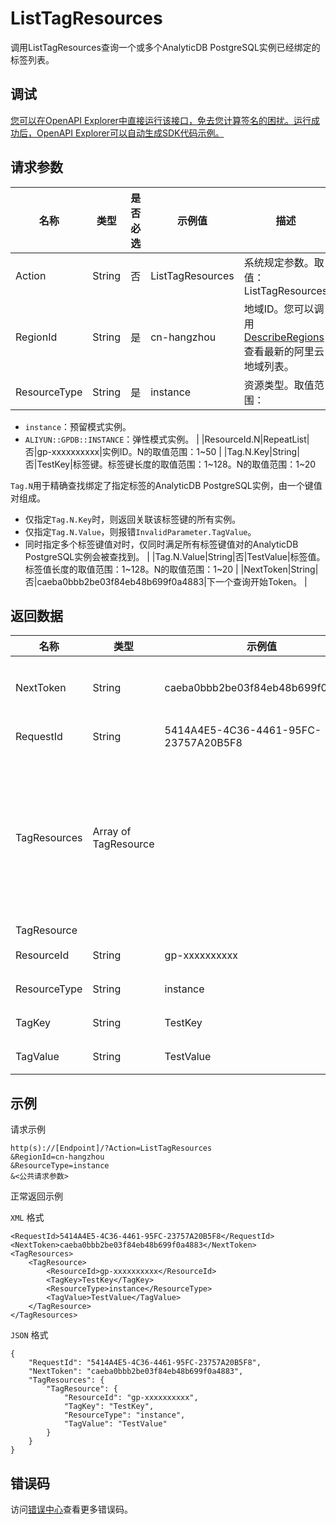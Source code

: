 # ListTagResources

调用ListTagResources查询一个或多个AnalyticDB PostgreSQL实例已经绑定的标签列表。

## 调试

[您可以在OpenAPI Explorer中直接运行该接口，免去您计算签名的困扰。运行成功后，OpenAPI Explorer可以自动生成SDK代码示例。](https://api.aliyun.com/#product=gpdb&api=ListTagResources&type=RPC&version=2016-05-03)

## 请求参数

|名称|类型|是否必选|示例值|描述|
|--|--|----|---|--|
|Action|String|否|ListTagResources|系统规定参数。取值：ListTagResources |
|RegionId|String|是|cn-hangzhou|地域ID。您可以调用[DescribeRegions](~~86912~~)查看最新的阿里云地域列表。 |
|ResourceType|String|是|instance|资源类型。取值范围：

 -   `instance`：预留模式实例。
-   `ALIYUN::GPDB::INSTANCE`：弹性模式实例。 |
|ResourceId.N|RepeatList|否|gp-xxxxxxxxxx|实例ID。N的取值范围：1~50 |
|Tag.N.Key|String|否|TestKey|标签键。标签键长度的取值范围：1~128。N的取值范围：1~20

 `Tag.N`用于精确查找绑定了指定标签的AnalyticDB PostgreSQL实例，由一个键值对组成。

 -   仅指定`Tag.N.Key`时，则返回关联该标签键的所有实例。
-   仅指定`Tag.N.Value`，则报错`InvalidParameter.TagValue`。
-   同时指定多个标签键值对时，仅同时满足所有标签键值对的AnalyticDB PostgreSQL实例会被查找到。 |
|Tag.N.Value|String|否|TestValue|标签值。标签值长度的取值范围：1~128。N的取值范围：1~20 |
|NextToken|String|否|caeba0bbb2be03f84eb48b699f0a4883|下一个查询开始Token。 |

## 返回数据

|名称|类型|示例值|描述|
|--|--|---|--|
|NextToken|String|caeba0bbb2be03f84eb48b699f0a4883|下一个查询开始Token。 |
|RequestId|String|5414A4E5-4C36-4461-95FC-23757A20B5F8|请求ID。 |
|TagResources|Array of TagResource| |由实例及其标签组成的集合，包含了实例ID、实例类型和标签值等信息。 |
|TagResource| | | |
|ResourceId|String|gp-xxxxxxxxxx|实例ID。 |
|ResourceType|String|instance|资源类型。 |
|TagKey|String|TestKey|标签键。 |
|TagValue|String|TestValue|标签值。 |

## 示例

请求示例

```
http(s)://[Endpoint]/?Action=ListTagResources
&RegionId=cn-hangzhou
&ResourceType=instance
&<公共请求参数>
```

正常返回示例

`XML` 格式

```
<RequestId>5414A4E5-4C36-4461-95FC-23757A20B5F8</RequestId>
<NextToken>caeba0bbb2be03f84eb48b699f0a4883</NextToken>
<TagResources>
    <TagResource>
        <ResourceId>gp-xxxxxxxxxx</ResourceId>
        <TagKey>TestKey</TagKey>
        <ResourceType>instance</ResourceType>
        <TagValue>TestValue</TagValue>
    </TagResource>
</TagResources>
```

`JSON` 格式

```
{
    "RequestId": "5414A4E5-4C36-4461-95FC-23757A20B5F8",
    "NextToken": "caeba0bbb2be03f84eb48b699f0a4883",
    "TagResources": {
        "TagResource": {
            "ResourceId": "gp-xxxxxxxxxx",
            "TagKey": "TestKey",
            "ResourceType": "instance",
            "TagValue": "TestValue"
        }
    }
}
```

## 错误码

访问[错误中心](https://error-center.alibabacloud.com/status/product/gpdb)查看更多错误码。

